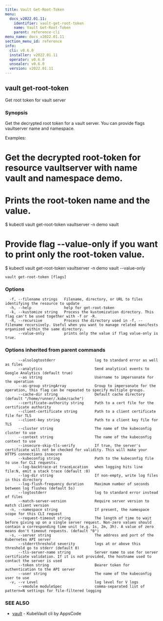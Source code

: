 ```yaml
---
title: Vault Get-Root-Token
menu:
  docs_v2022.01.11:
    identifier: vault-get-root-token
    name: Vault Get-Root-Token
    parent: reference-cli
menu_name: docs_v2022.01.11
section_menu_id: reference
info:
  cli: v0.6.0
  installer: v2022.01.11
  operator: v0.6.0
  unsealer: v0.6.0
  version: v2022.01.11
---
```


## vault get-root-token

Get root token for vault server

### Synopsis

Get the decrypted root token for a vault server. You can provide flags vaultserver name and namespace.

Examples: 
 # Get the decrypted root-token for resource vaultserver with name vault and namespace demo.
 # Prints the root-token name and the value.
 $ kubectl vault get-root-token vaultserver -n demo vault

 # Provide flag --value-only if you want to print only the root-token value.
 $ kubectl vault get-root-token vaultserver -n demo vault --value-only

```
vault get-root-token [flags]
```

### Options

```
  -f, --filename strings   Filename, directory, or URL to files identifying the resource to update
  -h, --help               help for get-root-token
  -k, --kustomize string   Process the kustomization directory. This flag can't be used together with -f or -R.
  -R, --recursive          Process the directory used in -f, --filename recursively. Useful when you want to manage related manifests organized within the same directory.
      --value-only         prints only the value if flag value-only is true.
```

### Options inherited from parent commands

```
      --alsologtostderr                  log to standard error as well as files
      --analytics                        Send analytical events to Google Analytics (default true)
      --as string                        Username to impersonate for the operation
      --as-group stringArray             Group to impersonate for the operation, this flag can be repeated to specify multiple groups.
      --cache-dir string                 Default cache directory (default "/home/runner/.kube/cache")
      --certificate-authority string     Path to a cert file for the certificate authority
      --client-certificate string        Path to a client certificate file for TLS
      --client-key string                Path to a client key file for TLS
      --cluster string                   The name of the kubeconfig cluster to use
      --context string                   The name of the kubeconfig context to use
      --insecure-skip-tls-verify         If true, the server's certificate will not be checked for validity. This will make your HTTPS connections insecure
      --kubeconfig string                Path to the kubeconfig file to use for CLI requests.
      --log-backtrace-at traceLocation   when logging hits line file:N, emit a stack trace (default :0)
      --log-dir string                   If non-empty, write log files in this directory
      --log-flush-frequency duration     Maximum number of seconds between log flushes (default 5s)
      --logtostderr                      log to standard error instead of files
      --match-server-version             Require server version to match client version
  -n, --namespace string                 If present, the namespace scope for this CLI request
      --request-timeout string           The length of time to wait before giving up on a single server request. Non-zero values should contain a corresponding time unit (e.g. 1s, 2m, 3h). A value of zero means don't timeout requests. (default "0")
  -s, --server string                    The address and port of the Kubernetes API server
      --stderrthreshold severity         logs at or above this threshold go to stderr (default 0)
      --tls-server-name string           Server name to use for server certificate validation. If it is not provided, the hostname used to contact the server is used
      --token string                     Bearer token for authentication to the API server
      --user string                      The name of the kubeconfig user to use
  -v, --v Level                          log level for V logs
      --vmodule moduleSpec               comma-separated list of pattern=N settings for file-filtered logging
```

### SEE ALSO

* [vault](/docs/v2022.01.11/reference/cli/vault)	 - KubeVault cli by AppsCode

